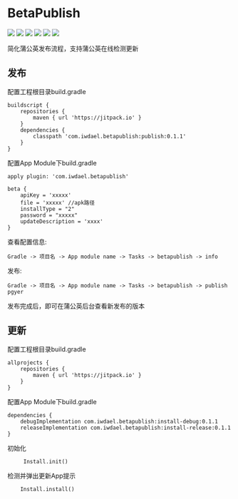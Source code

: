 # BetaPublish
![](https://img.shields.io/badge/platform-android-orange.svg)
![](https://img.shields.io/badge/language-java-yellow.svg)
![](https://jitpack.io/v/iwdael/betapublish.svg)
![](https://img.shields.io/badge/build-passing-brightgreen.svg)
![](https://img.shields.io/badge/license-apache--2.0-green.svg)
![](https://img.shields.io/badge/api-19+-green.svg)

简化蒲公英发布流程，支持蒲公英在线检测更新
## 发布
配置工程根目录build.gradle
```
buildscript {
    repositories {
        maven { url 'https://jitpack.io' }
    }
    dependencies {
        classpath 'com.iwdael.betapublish:publish:0.1.1'
    }
}
```
配置App Module下build.gradle
```
apply plugin: 'com.iwdael.betapublish'

beta {
    apiKey = 'xxxxx'
    file = 'xxxxx' //apk路径
    installType = "2"
    password = "xxxxx"
    updateDescription = 'xxxx'
}
```
查看配置信息:
```
Gradle -> 项目名 -> App module name -> Tasks -> betapublish -> info
```
发布:
```
Gradle -> 项目名 -> App module name -> Tasks -> betapublish -> publish pgyer
```
发布完成后，即可在蒲公英后台查看新发布的版本

## 更新
配置工程根目录build.gradle
```
allprojects {
    repositories {
        maven { url 'https://jitpack.io' }
    }
}
```
配置App Module下build.gradle
```
dependencies {
    debugImplementation com.iwdael.betapublish:install-debug:0.1.1
    releaseImplementation com.iwdael.betapublish:install-release:0.1.1
}
```
初始化
```
     Install.init()
```
检测并弹出更新App提示
```
    Install.install()
```